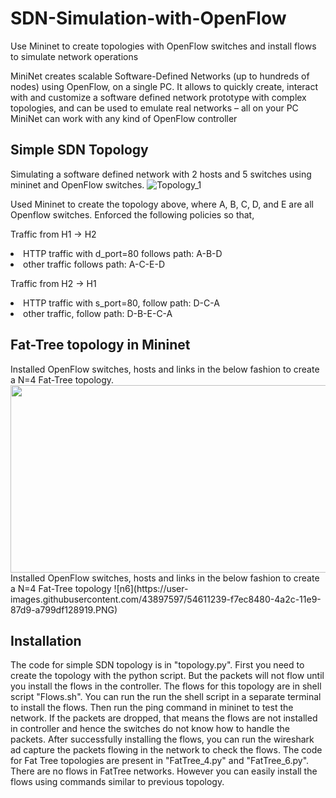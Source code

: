 # SDN-Simulation-with-OpenFlow
Use Mininet to create topologies with OpenFlow switches and install flows to simulate network operations

MiniNet creates scalable Software-Defined Networks (up to hundreds of nodes) using OpenFlow, on a single PC. 
It allows to quickly create, interact with and customize a software defined network prototype with complex topologies, and can be used to emulate real networks – all on your PC
MiniNet can work with any kind of OpenFlow controller

<h2>Simple SDN Topology</h2>

Simulating a software defined network with 2 hosts and 5 switches using mininet and OpenFlow switches.
![Topology_1](https://user-images.githubusercontent.com/43897597/54611023-90363980-4a2c-11e9-8b15-d08757ced127.PNG)

Used Mininet to create the topology above, where A, B, C, D, and E are all Openflow switches.
Enforced the following policies so that,

Traffic from H1 -> H2
    <li>HTTP traffic with d_port=80 follows path: A-B-D</li>
    <li>other traffic follows path: A-C-E-D</li>

Traffic from H2 -> H1
    <li>HTTP traffic with s_port=80, follow path: D-C-A</li>
    <li>other traffic, follow path: D-B-E-C-A</li>


<h2>Fat-Tree topology in Mininet</h2>
Installed OpenFlow switches, hosts and links in the below fashion to create a N=4 Fat-Tree topology. 
<div style="text-align:center"><img src ="https://user-images.githubusercontent.com/43897597/54611230-f458fd80-4a2c-11e9-918a-6861eb70ac2e.PNG" width="700" height="300"/></div>
Installed OpenFlow switches, hosts and links in the below fashion to create a N=4 Fat-Tree topology
![n6](https://user-images.githubusercontent.com/43897597/54611239-f7ec8480-4a2c-11e9-87d9-a799df128919.PNG)

<h2>Installation</h2>

The code for simple SDN topology is in "topology.py". First you need to create the topology with the python script.
But the packets will not flow until you install the flows in the controller. The flows for this topology are in shell script "Flows.sh". You can run the run the shell script in a separate terminal to install the flows.
Then run the ping command in mininet to test the network. If the packets are dropped, that means the flows are not installed in controller and hence the switches do not know how to handle the packets.
After successfully installing the flows, you can run the wireshark ad capture the packets flowing in the network to check the flows.
The code for Fat Tree topologies are present in "FatTree_4.py" and "FatTree_6.py". There are no flows in FatTree networks. However you can easily install the flows using commands similar to previous topology.
